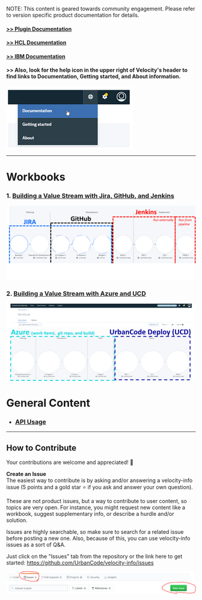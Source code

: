 NOTE: This content is geared towards community engagement. Please refer to version specific product documentation for details.

#### [>> Plugin Documentation](https://www.urbancode.com/plugins/?search=&product_filter%5B%5D=811)
#### [>> HCL Documentation](https://urbancode.hcldoc.com/)
#### [>> IBM Documentation](https://www.ibm.com/support/knowledgecenter/SSCKX6)
#### \>> Also, look for the help icon in the upper right of Velocity's header to find links to Documentation, Getting started, and About information.
![Documentation can be accessed in the upper right of Velocity](workbooks/general/docs.png)

---

# Workbooks

### 1. [Building a Value Stream with Jira, GitHub, and Jenkins](workbooks/introductionToValueStreams.md) 
![](workbooks/valueStream/valueStreamOverview.png)
### 2. [Building a Value Stream with Azure and UCD](workbooks/introductionToValueStreams.md) 
![](workbooks/azure-ucd-overview.png)

# General Content
- ### [API Usage](apiDocs/release-events-api_API_docs.md)

---

## How to Contribute

Your contributions are welcome and appreciated! 🙂

**Create an Issue**   
The easiest way to contribute is by asking and/or answering a velocity-info issue (5 points and a gold star ⭐ if you ask and answer your own question).

These are not product issues, but a way to contribute to user content, so topics are very open. For instance, you might request new content like a workbook, suggest supplementary info, or describe a hurdle and/or solution.

Issues are highly searchable, so make sure to search for a related issue before posting a new one. Also, because of this, you can use velocity-info issues as a sort of Q&A.

Just click on the "Issues" tab from the repository or the link here to get started: <https://github.com/UrbanCode/velocity-info/issues>

![](workbooks/general/contribute_issue.PNG)
